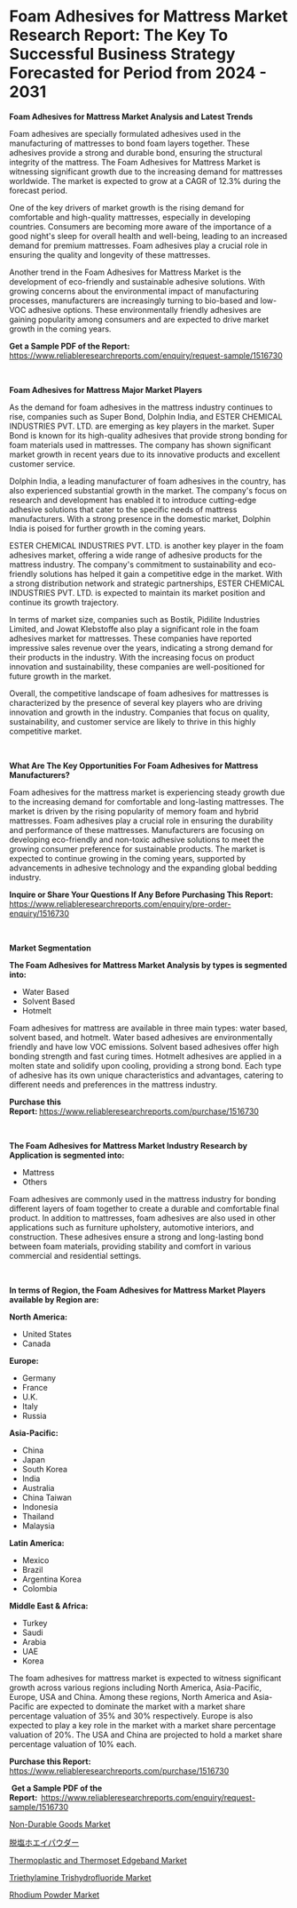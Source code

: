 <p><h1>Foam Adhesives for Mattress Market Research Report: The Key To Successful Business Strategy Forecasted for Period from 2024 - 2031</h1></p><p><strong>Foam Adhesives for Mattress Market Analysis and Latest Trends</strong></p>
<p><p>Foam adhesives are specially formulated adhesives used in the manufacturing of mattresses to bond foam layers together. These adhesives provide a strong and durable bond, ensuring the structural integrity of the mattress. The Foam Adhesives for Mattress Market is witnessing significant growth due to the increasing demand for mattresses worldwide. The market is expected to grow at a CAGR of 12.3% during the forecast period.</p><p>One of the key drivers of market growth is the rising demand for comfortable and high-quality mattresses, especially in developing countries. Consumers are becoming more aware of the importance of a good night's sleep for overall health and well-being, leading to an increased demand for premium mattresses. Foam adhesives play a crucial role in ensuring the quality and longevity of these mattresses.</p><p>Another trend in the Foam Adhesives for Mattress Market is the development of eco-friendly and sustainable adhesive solutions. With growing concerns about the environmental impact of manufacturing processes, manufacturers are increasingly turning to bio-based and low-VOC adhesive options. These environmentally friendly adhesives are gaining popularity among consumers and are expected to drive market growth in the coming years.</p></p>
<p><strong>Get a Sample PDF of the Report:&nbsp;</strong> <a href="https://www.reliableresearchreports.com/enquiry/request-sample/1516730">https://www.reliableresearchreports.com/enquiry/request-sample/1516730</a></p>
<p>&nbsp;</p>
<p><strong>Foam Adhesives for Mattress Major Market Players</strong></p>
<p><p>As the demand for foam adhesives in the mattress industry continues to rise, companies such as Super Bond, Dolphin India, and ESTER CHEMICAL INDUSTRIES PVT. LTD. are emerging as key players in the market. Super Bond is known for its high-quality adhesives that provide strong bonding for foam materials used in mattresses. The company has shown significant market growth in recent years due to its innovative products and excellent customer service.</p><p>Dolphin India, a leading manufacturer of foam adhesives in the country, has also experienced substantial growth in the market. The company's focus on research and development has enabled it to introduce cutting-edge adhesive solutions that cater to the specific needs of mattress manufacturers. With a strong presence in the domestic market, Dolphin India is poised for further growth in the coming years.</p><p>ESTER CHEMICAL INDUSTRIES PVT. LTD. is another key player in the foam adhesives market, offering a wide range of adhesive products for the mattress industry. The company's commitment to sustainability and eco-friendly solutions has helped it gain a competitive edge in the market. With a strong distribution network and strategic partnerships, ESTER CHEMICAL INDUSTRIES PVT. LTD. is expected to maintain its market position and continue its growth trajectory.</p><p>In terms of market size, companies such as Bostik, Pidilite Industries Limited, and Jowat Klebstoffe also play a significant role in the foam adhesives market for mattresses. These companies have reported impressive sales revenue over the years, indicating a strong demand for their products in the industry. With the increasing focus on product innovation and sustainability, these companies are well-positioned for future growth in the market.</p><p>Overall, the competitive landscape of foam adhesives for mattresses is characterized by the presence of several key players who are driving innovation and growth in the industry. Companies that focus on quality, sustainability, and customer service are likely to thrive in this highly competitive market.</p></p>
<p>&nbsp;</p>
<p><strong>What Are The Key Opportunities For Foam Adhesives for Mattress Manufacturers?</strong></p>
<p><p>Foam adhesives for the mattress market is experiencing steady growth due to the increasing demand for comfortable and long-lasting mattresses. The market is driven by the rising popularity of memory foam and hybrid mattresses. Foam adhesives play a crucial role in ensuring the durability and performance of these mattresses. Manufacturers are focusing on developing eco-friendly and non-toxic adhesive solutions to meet the growing consumer preference for sustainable products. The market is expected to continue growing in the coming years, supported by advancements in adhesive technology and the expanding global bedding industry.</p></p>
<p><strong>Inquire or Share Your Questions If Any Before Purchasing This Report:</strong> <a href="https://www.reliableresearchreports.com/enquiry/pre-order-enquiry/1516730">https://www.reliableresearchreports.com/enquiry/pre-order-enquiry/1516730</a></p>
<p>&nbsp;</p>
<p><strong>Market Segmentation</strong></p>
<p><strong>The Foam Adhesives for Mattress Market Analysis by types is segmented into:</strong></p>
<p><ul><li>Water Based</li><li>Solvent Based</li><li>Hotmelt</li></ul></p>
<p><p>Foam adhesives for mattress are available in three main types: water based, solvent based, and hotmelt. Water based adhesives are environmentally friendly and have low VOC emissions. Solvent based adhesives offer high bonding strength and fast curing times. Hotmelt adhesives are applied in a molten state and solidify upon cooling, providing a strong bond. Each type of adhesive has its own unique characteristics and advantages, catering to different needs and preferences in the mattress industry.</p></p>
<p><strong>Purchase this Report:&nbsp;</strong><a href="https://www.reliableresearchreports.com/purchase/1516730">https://www.reliableresearchreports.com/purchase/1516730</a></p>
<p>&nbsp;</p>
<p><strong>The Foam Adhesives for Mattress Market Industry Research by Application is segmented into:</strong></p>
<p><ul><li>Mattress</li><li>Others</li></ul></p>
<p><p>Foam adhesives are commonly used in the mattress industry for bonding different layers of foam together to create a durable and comfortable final product. In addition to mattresses, foam adhesives are also used in other applications such as furniture upholstery, automotive interiors, and construction. These adhesives ensure a strong and long-lasting bond between foam materials, providing stability and comfort in various commercial and residential settings.</p></p>
<p>&nbsp;</p>
<p><strong>In terms of Region, the Foam Adhesives for Mattress Market Players available by Region are:</strong></p>
<p>
    <p> <strong> North America: </strong>
        <ul>
            <li>United States</li>
            <li>Canada</li>
        </ul>
        </p> 
    <p> <strong> Europe: </strong>
        <ul>
            <li>Germany</li>
            <li>France</li>
            <li>U.K.</li>
            <li>Italy</li>
            <li>Russia</li>
        </ul>
        </p> 
    <p> <strong> Asia-Pacific: </strong>
        <ul>
            <li>China</li>
            <li>Japan</li>
            <li>South Korea</li>
            <li>India</li>
            <li>Australia</li>
            <li>China Taiwan</li>
            <li>Indonesia</li>
            <li>Thailand</li>
            <li>Malaysia</li>
        </ul>
        </p> 
    <p> <strong> Latin America: </strong>
        <ul>
            <li>Mexico</li>
            <li>Brazil</li>
            <li>Argentina Korea</li>
            <li>Colombia</li>
        </ul>
        </p> 
    <p> <strong> Middle East & Africa: </strong>
        <ul>
            <li>Turkey</li>
            <li>Saudi</li>
            <li>Arabia</li>
            <li>UAE</li>
            <li>Korea</li>
        </ul>
    </p>
    </p>
<p><p>The foam adhesives for mattress market is expected to witness significant growth across various regions including North America, Asia-Pacific, Europe, USA and China. Among these regions, North America and Asia-Pacific are expected to dominate the market with a market share percentage valuation of 35% and 30% respectively. Europe is also expected to play a key role in the market with a market share percentage valuation of 20%. The USA and China are projected to hold a market share percentage valuation of 10% each.</p></p>
<p><strong>Purchase this Report: </strong><a href="https://www.reliableresearchreports.com/purchase/1516730">https://www.reliableresearchreports.com/purchase/1516730</a></p>
<p>&nbsp;<strong>Get a Sample PDF of the Report:&nbsp;&nbsp;</strong><a href="https://www.reliableresearchreports.com/enquiry/request-sample/1516730">https://www.reliableresearchreports.com/enquiry/request-sample/1516730</a></p>
<p><strong></strong></p>
<p><p><a href="https://github.com/okotobwrhuteie/Market-Research-Report-List-1/blob/main/non-durable-goods-market.md">Non-Durable Goods Market</a></p><p><a href="https://github.com/ycmtqqhvk3273/Market-Research-Report-List-1/blob/main/9947043187265.md">脱塩ホエイパウダー</a></p><p><a href="https://github.com/myacatherineblakecaczo9vcsw/Market-Research-Report-List-1/blob/main/thermoplastic-and-thermoset-edgeband-market.md">Thermoplastic and Thermoset Edgeband Market</a></p><p><a href="https://view.publitas.com/reportprime-1/triethylamine-trishydrofluoride-market-size-growth-and-forecast-from-2024-2031/">Triethylamine Trishydrofluoride Market</a></p><p><a href="https://issuu.com/reportprime-2/docs/rhodium-powder-market-size-2030.pptx">Rhodium Powder Market</a></p></p>